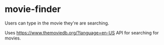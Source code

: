 # movie-finder

Users can type in the movie they're are searching.

Uses https://www.themoviedb.org/?language=en-US API for searching for movies.
